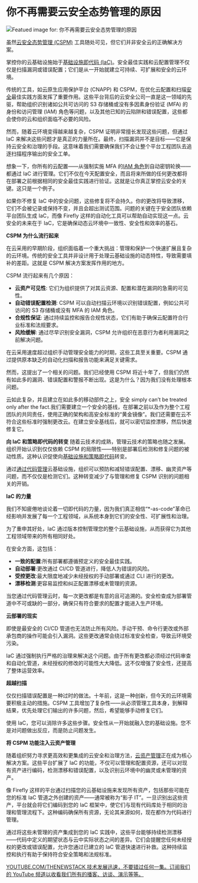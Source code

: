 # 你不再需要云安全态势管理的原因

![Featued image for: 你不再需要云安全态势管理的原因](https://cdn.thenewstack.io/media/2024/10/81239db8-cloudsecurity1-1024x576.jpg)

虽然[云安全态势管理 (CSPM)](https://www.gartner.com/reviews/market/cloud-security-posture-management-tools) 工具随处可见，但它们并非安全云的正确解决方案。

掌控你的云基础设施始于[基础设施即代码 (IaC)](https://thenewstack.io/infrastructure-as-code-the-ultimate-guide/)。安全最佳实践和云配置管理不仅仅是扫描漏洞或错误配置；它们是从一开始就建立可持续、可扩展和安全的云环境。

传统的工具，如云原生应用保护平台 (CNAPP) 和 CSPM，在优化云配置和扫描[安全](https://thenewstack.io/security/)最佳实践方面发挥了重要作用。这些平台背后的云安全公司一直是这一领域的先驱，帮助组织识别诸如公共可访问的 S3 存储桶或没有多因素身份验证 (MFA) 的身份和访问管理 (IAM) 角色等问题，以及其他已知的云陷阱和错误配置，这些都会使你的云和组织面临不必要的风险。

然而，随着云环境变得越来越复杂，CSPM 证明非常擅长发现这些问题，但通过 IaC 来解决这些问题才是真正的力量所在。最终，扫描漏洞并不是目标——它是保持云安全和治理的手段。这意味着我们需要确保我们不会让整个平台工程团队去追逐扫描程序输出的安全工单。

想象一下，你所有的云配置——从强制实施 MFA 的[IAM 角色](https://thenewstack.io/10-best-practices-for-building-a-robust-iam-strategy-in-2024/)到自动密钥轮换——都通过 IaC 进行管理。它们不仅在今天配置安全，而且将来所做的任何更改都将在部署之前根据相同的安全最佳实践进行验证。这就是让你真正掌控云安全的关键。这只是一个例子。

如果你不修复 IaC 中的安全问题，这些修复将不会持久。你的更改将导致漂移，它们不会被记录或保持不变，并且会超出测试范围。问题的关键在于安全团队依赖平台团队生成 IaC，而像 Firefly 这样的自动化工具可以帮助自动实现这一点。云安全的未来在于 IaC，它是确保动态云环境中一致性、安全性和效率的基石。

**CSPM 为什么流行起来**

在云采用的早期阶段，组织面临着一个重大挑战：管理和保护一个快速扩展且复杂的云环境。传统的安全工具并非设计用于处理云基础设施的动态特性，导致需要填补的差距。这就是 CSPM 解决方案发挥作用的地方。

CSPM 流行起来有几个原因：

* **云资产可见性**: 它们为组织提供了对其云资源、配置和潜在漏洞的急需的可见性。
* **自动错误配置检测**: CSPM 可以自动扫描云环境以识别错误配置，例如公共可访问的 S3 存储桶或没有 MFA 的 IAM 角色。
* **合规性保证**: 通过持续监控和报告合规性状态，它们有助于确保云配置符合行业标准和法规要求。
* **风险缓解**: 通过尽早识别安全漏洞，CSPM 允许组织在恶意行为者利用漏洞之前解决问题。

在云采用速度超过组织手动管理安全能力的时期，这些工具至关重要。CSPM 通过提供原本缺乏的自动化扫描和报告功能来满足关键需求。

然而，这提出了一个相关的问题。我们已经使用 CSPM 将近十年了，但我们仍然有如此多的漏洞、错误配置和警报不断出现。这是为什么？因为我们没有处理根本问题。

云如此复杂，并且建立在如此多的移动部件之上，安全 simply can’t be treated only after the fact.我们需要建立一个安全的基线，在部署之前以及作为整个工程团队的共同责任，使用正确的架构和高安全标准的“黄金镜像”。我们还需要在云不符合这些标准时强制更改云。在建立安全基线后，就可以密切监控漂移，然后快速修复它。

**向 IaC 和策略即代码的转变**
随着云技术的成熟，管理云技术的策略也随之发展。组织开始认识到仅仅依赖 CSPM 的局限性——特别是部署后检测和修复问题的被动性质。这种认识促使向[基础设施和策略即代码](https://thenewstack.io/5-hacks-of-kindness-learned-by-writing-thousands-of-lines-of-iac/)转变。

通过[通过代码管理](https://thenewstack.io/beyond-orchestration-a-comprehensive-approach-to-iac-strategy/)云基础设施，组织可以预防和减轻错误配置、漂移、幽灵资产等问题，而不仅仅是检测它们。这种转变减少了与管理和修复 CSPM 识别的问题相关的开销。

**IaC 的力量**

我们不知疲倦地谈论着一切即代码的力量，因为我们真正相信“*-as-code”革命已经影响并发展了每一个工程领域，从系统本身到它们的安全性、可扩展性和治理。

为了重申其好处，IaC 通过版本控制管理您的整个云基础设施，从而获得它为其他工程领域带来的所有相同好处。

在安全方面，这包括：

* **一致的配置**:所有部署都遵循预定义的安全最佳实践。
* **自动部署**:更改通过 CI/CD 管道进行，降低人为错误的风险。
* **受控更改**:最大限度地减少未经授权的手动部署或通过 CLI 进行的更改。
* **漂移检测**:更容易监控和纠正配置漂移或未管理的资源。

当您通过代码管理云时，每一次更改都是有意的且可追溯的。安全检查成为部署管道中不可或缺的一部分，确保只有符合要求的配置才能进入生产环境。

**云部署的现实**

即使是最安全的 CI/CD 管道也无法防止所有风险。手动干预、命令行更改或外部承包商的操作可能会引入漏洞。这些更改通常会绕过标准安全检查，导致云环境受污染。

IaC 通过强制执行严格的治理来解决这个问题。由于所有更改都必须经过代码审查和自动化管道，未经授权的修改的可能性大大降低。这不仅增强了安全性，还提高了整体运营效率。

**超越扫描**

仅仅扫描错误配置是一种过时的做法。十年前，这是一种创新，但今天的云环境需要积极主动的措施。CSPM 工具增加了复杂性——从必须管理工具本身，到解释结果，优先处理它们输出的许多问题，然后，希望能够手动修复它们。

使用 IaC，您可以消除许多这些步骤。安全性从一开始就融入您的基础设施。您不是对问题做出反应，而是防止问题发生。

**将 CSPM 功能注入云资产管理**

随着组织努力寻求更高效和更集成的云安全和治理方法，[云资产管理](https://thenewstack.io/why-infrastructure-as-code-needs-cloud-asset-management/)正在成为核心解决方案。这些平台扩展了 IaC 的功能，不仅可以管理和配置资源，还可以对现有资产进行编码，检测漂移和错误配置，以及识别云环境中的幽灵或未管理的资产。

像 Firefly 这样的平台通过扫描您的云基础设施来发现所有资产，包括那些可能在您的标准 IaC 管道之外创建的资产——通常被称为“影子 IT”。一旦识别出这些资产，平台就会将它们编码到您的 IaC 框架中，使它们与现有代码库处于相同的治理和管理流程下。这种编码确保所有资源，无论其来源如何，现在都作为代码进行管理。

通过将这些未管理的资产集成到您的 IaC 实践中，这些平台能够持续检测漂移——代码中定义的期望状态与云中实际状态之间的差异。它们会提醒您任何未经授权的更改或错误配置，允许您通过已建立的 IaC 管道快速进行补救。这种持续监控和执行有助于保持符合安全策略和法规标准。

[YOUTUBE.COM/THENEWSTACK 技术发展迅速，不要错过任何一集。订阅我们的 YouTube 频道以收看我们所有的播客、访谈、演示等等。](https://youtube.com/thenewstack?sub_confirmation=1)